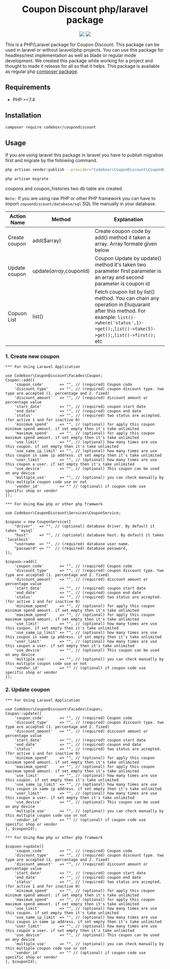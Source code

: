 <h1 align="center">Coupon Discount php/laravel package</h1>
<p align="center" >
<img src="https://img.shields.io/packagist/dt/codeboxr/coupondiscount">
<img src="https://img.shields.io/packagist/stars/codeboxr/coupondiscount">
</p>

This is a PHP/Laravel package for Coupon Discount. This package can be used in laravel or without laravel/php projects. You can use this package for headless/rest implementation as well as blade or regular mode development. We created this
package while working for a project and thought to made it release for all so that it helps. This package is available as regular php [composer package](https://packagist.org/packages/codeboxr/coupondiscount).

## Requirements

- PHP >=7.4

## Installation

```bash
composer require codeboxr/coupondiscount
```

## Usage

If you are using laravel this package in laravel you have to publish migration first and migrate by the following command.

```bash
php artisan vendor:publish --provider="Codeboxr\CouponDiscount\CouponDiscountServiceProvider"
```

```bash
php artisan migrate
```

coupons and coupon_histories two db table are created.

`Note:` If you are using raw PHP or other PHP framework you can have to import `copuondiscount/database/sql` SQL file manually in your database.

| Action Name   | Method                   | Explanation                                                                                                                                                                                      |
| ------------- | ------------------------ | ------------------------------------------------------------------------------------------------------------------------------------------------------------------------------------------------ |
| Create coupon | add($array)              | Create coupon code by add() method it taken a array. Array formate given below                                                                                                                   |
| Update coupon | update($array,$couponId) | Coupon Update by update() method it's taken two parameter first parameter is an array and second parameter is coupon id                                                                          |
| Copuon List   | list()                   | Fetch coupon list by list() method. You can chain any operation in Eluquarant after this method. For example: `list()->where('status',1)->get();`,`list()->take(5)->get();`,`list()->first();` etc |

### 1. Create new coupon

`*** For Using Laravel Application`

```
use Codeboxr\CouponDiscount\Facades\Coupon;
Coupon::add([
    'coupon_code'       => "", // (required) Coupon code
    'discount_type'     => "", // (required) coupon discount type. two type are accepted (1. percentage and 2. fixed)
    'discount_amount'   => "", // (required) discount amount or percentage value
    'start_date'        => "", // (required) coupon start date
    'end_date'          => "", // (required) coupon end date
    'status'            => "", // (required) two status are accepted. (for active 1 and for inactive 0)
    'minimum_spend'     => "", // (optional) for apply this coupon minimum spend amount. if set empty then it's take unlimited
    'maximum_spend'     => "", // (optional) for apply this coupon maximum spend amount. if set empty then it's take unlimited
    'use_limit'         => "", // (optional) how many times are use this coupon. if set empty then it's take unlimited
    'use_same_ip_limit' => "", // (optional) how many times are use this coupon in same ip address. if set empty then it's take unlimited
    'user_limit'        => "", // (optional) how many times are use this coupon a user. if set empty then it's take unlimited
    'use_device'        => "", // (optional) This coupon can be used on any device
    'multiple_use'      => "", // (optional) you can check manually by this multiple coupon code use or not
    'vendor_id'         => "" // (optional) if coupon code use specific shop or vendor
]);
```

`*** For Using Raw php or other php framwork`

```
use Codeboxr\CouponDiscount\Services\CouponService;

$copuon = new CouponService([
    "driver"   => "", // (optional) database driver. By default it takes `mysql`
    "host"     => "", // (optional) database host. By default it takes `localhost`
    "username  => "", // (required) database user name.
    "password" => ""  // (required) database password,
]);

$copuon->add([
    'coupon_code'       => "", // (required) Coupon code
    'discount_type'     => "", // (required) coupon discount type. two type are accepted (1. percentage and 2. fixed)
    'discount_amount'   => "", // (required) discount amount or percentage value
    'start_date'        => "", // (required) coupon start date
    'end_date'          => "", // (required) coupon end date
    'status'            => "", // (required) two status are accepted. (for active 1 and for inactive 0)
    'minimum_spend'     => "", // (optional) for apply this coupon minimum spend amount. if set empty then it's take unlimited
    'maximum_spend'     => "", // (optional) for apply this coupon maximum spend amount. if set empty then it's take unlimited
    'use_limit'         => "", // (optional) how many times are use this coupon. if set empty then it's take unlimited
    'use_same_ip_limit' => "", // (optional) how many times are use this coupon in same ip address. if set empty then it's take unlimited
    'user_limit'        => "", // (optional) how many times are use this coupon a user. if set empty then it's take unlimited
    'use_device'        => "", // (optional) This coupon can be used on any device
    'multiple_use'      => "", // (optional) you can check manually by this multiple coupon code use or not
    'vendor_id'         => "" // (optional) if coupon code use specific shop or vendor
]);

```

### 2. Update coupon

`*** For Using Laravel Application`

```
use Codeboxr\CouponDiscount\Facades\Coupon;
Coupon::update([
    'coupon_code'       => "", // (required) Coupon code
    'discount_type'     => "", // (required) coupon discount type. two type are accepted (1. percentage and 2. fixed)
    'discount_amount'   => "", // (required) discount amount or percentage value
    'start_date'        => "", // (required) coupon start date
    'end_date'          => "", // (required) coupon end date
    'status'            => "", // (required) two status are accepted. (for active 1 and for inactive 0)
    'minimum_spend'     => "", // (optional) for apply this coupon minimum spend amount. if set empty then it's take unlimited
    'maximum_spend'     => "", // (optional) for apply this coupon maximum spend amount. if set empty then it's take unlimited
    'use_limit'         => "", // (optional) how many times are use this coupon. if set empty then it's take unlimited
    'use_same_ip_limit' => "", // (optional) how many times are use this coupon in same ip address. if set empty then it's take unlimited
    'user_limit'        => "", // (optional) how many times are use this coupon a user. if set empty then it's take unlimited
    'use_device'        => "", // (optional) This coupon can be used on any device
    'multiple_use'      => "", // (optional) you can check manually by this multiple coupon code use or not
    'vendor_id'         => "" // (optional) if coupon code use specific shop or vendor
], $couponId);
```

`*** For Using Raw php or other php framwork`

```
$copuon->update([
    'coupon_code'       => "", // (required) Coupon code
    'discount_type'     => "", // (required) coupon discount type. two type are accepted (1. percentage and 2. fixed)
    'discount_amount'   => "", // (required) discount amount or percentage value
    'start_date'        => "", // (required) coupon start date
    'end_date'          => "", // (required) coupon end date
    'status'            => "", // (required) two status are accepted. (for active 1 and for inactive 0)
    'minimum_spend'     => "", // (optional) for apply this coupon minimum spend amount. if set empty then it's take unlimited
    'maximum_spend'     => "", // (optional) for apply this coupon maximum spend amount. if set empty then it's take unlimited
    'use_limit'         => "", // (optional) how many times are use this coupon. if set empty then it's take unlimited
    'use_same_ip_limit' => "", // (optional) how many times are use this coupon in same ip address. if set empty then it's take unlimited
    'user_limit'        => "", // (optional) how many times are use this coupon a user. if set empty then it's take unlimited
    'use_device'        => "", // (optional) This coupon can be used on any device
    'multiple_use'      => "", // (optional) you can check manually by this multiple coupon code use or not
    'vendor_id'         => "" // (optional) if coupon code use specific shop or vendor
], $couponId);

```
